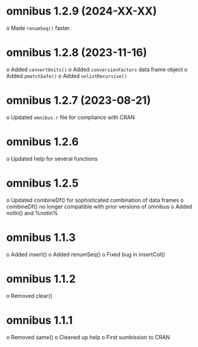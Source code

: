 omnibus 1.2.9 (2024-XX-XX)
===========
o Made `renumSeq()` faster.

omnibus 1.2.8 (2023-11-16)
===========
o Added `convertUnits()`
o Added `conversionFactors` data frame object
o Added `pmatchSafe()`
o Added `unlistRecursive()`

omnibus 1.2.7 (2023-08-21)
===========
o Updated `omnibus.r` file for compliance with CRAN

omnibus 1.2.6
===========
o Updated help for several functions

omnibus 1.2.5
===========
o Updated combineDf() for sophisticated combination of data frames
o combineDf() no longer compatible with prior versions of omnibus
o Added notIn() and %notin%

omnibus 1.1.3
===========
o Added insert()
o Added renumSeq()
o Fixed bug in insertCol()

omnibus 1.1.2
===========
o Removed clear()

omnibus 1.1.1
===========
o Removed same()
o Cleaned up help
o First sumbission to CRAN
